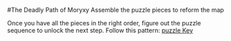 #The Deadly Path of Moryxy
Assemble the puzzle pieces to reform the map

Once you have all the pieces in the right order, figure out the puzzle sequence to unlock the next step. Follow this pattern:
[puzzle Key](puzzle_guide.jpg)
